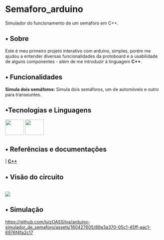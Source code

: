 
# Semaforo_arduino
Simulador do funcionamento de um semáforo em C++.

## • Sobre
Este é meu primeiro projeto interativo com arduíno, simples, porém me ajudou a entender diversas funcionalidades da protoboard e a usabilidade de alguns componentes - além de me introduzir à linguagem **C++**.

## • Funcionalidades
**Simula dois semáforos:** Simula dois semáforos, um de automóveis e outro para transeuntes.

## •Tecnologias e Linguagens
<div style="display: inline_block">
  <img src="https://cdn.jsdelivr.net/gh/devicons/devicon@latest/icons/arduino/arduino-original-wordmark.svg" height="50" width="60"/>
  <img src="https://cdn.jsdelivr.net/gh/devicons/devicon@latest/icons/cplusplus/cplusplus-original.svg" height="50" width="60"/>
</div>

## • Referências e documentações
| **[C++](https://en.cppreference.com/w/)** 

## • Visão do circuito

<br/>

<div style="display: inline_block">
  <img src="https://csg.tinkercad.com/things/d2jGrKBA1nu/t725.png?rev=1710694846422000000&s=&v=1&type=circuits"/>
</div>

## • Simulação

https://github.com/luizOASSilva/arduino-simulador_de_semaforo/assets/160427605/89a3a370-05c1-45ff-aac1-6976f4fa2c17

##
